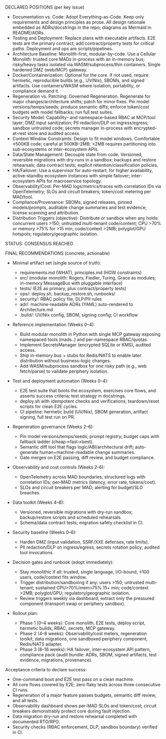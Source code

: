 DECLARED POSITIONS (per key issue)

- Documentation vs. Code: Adopt Everything-as-Code. Keep only requirements and design principles as prose. All design rationale embedded as ADRs/docstrings in the repo; diagrams as Mermaid in README/ADRs.
- Testing and Deployment: Replace plans with executable artifacts. E2E tests are the primary contract; add contract/property tests for critical paths. Deployment and ops are scripts/pipelines.
- Architecture Baseline: Monolith-first, modular-by-code. Use a Cellular Monolith: trusted core MADs in-process with an in-memory bus; risky/heavy tasks isolated via WASM/subprocess/thin containers. Single hardened DMZ (web/MCP) gateway.
- Docker/Containerization: Optional for the core. If not used, require hermetic, reproducible builds (e.g., UV/Nix), SBOMs, and signed artifacts. Use containers/WASM where isolation, portability, or compliance demand it.
- Regeneration vs. Patching: Governed Regeneration. Regenerate for major changes/architecture shifts; patch for minor fixes. Pin model versions/temps/seeds; produce semantic diffs; enforce token/cost budgets with model fallbacks; run full test suites.
- Security Model: Capability- and namespace-based RBAC at MCP/tool layer; DMZ input sanitization; PII redaction/DLP on ingress/egress; sandbox untrusted code; secrets manager in-process with encrypted-at-rest store and audited access.
- Context Window Constraints: Design to fit model windows. Comfortable ≤500KB code; careful at 500KB–2MB; >2MB requires partitioning into sub-ecosystems or inter-ecosystem APIs.
- Data/State Management: Decouple state from code. Versioned, reversible migrations with dry-runs in a sandbox; backups and restore rehearsals; data contract tests; explicit retention/classification policies.
- HA/Failover: Use a supervisor for auto-restart; for higher availability, active-standby ecosystem instances with simple failover; inter-ecosystem APIs for macroservice topology.
- Observability/Cost: Per-MAD logs/metrics/traces with correlation IDs via OpenTelemetry; SLOs and circuit breakers; token/cost metering per MAD/tool.
- Compliance/Provenance: SBOMs, signed releases, pinned models/prompts, auditable change summaries and test evidence; license scanning and attribution.
- Distribution Triggers (objective): Distribute or sandbox when any holds: concurrent users >150; untrusted multi-tenant code/content; CPU >70% or memory >75% for >15 min; code/context >2MB; polyglot/GPU hotspots; regulatory/geographic isolation.

STATUS: CONSENSUS REACHED

FINAL RECOMMENDATIONS (concrete, actionable)

- Minimal artifact set (single source of truth):
  - requirements.md (WHAT), principles.md (HOW constraints)
  - src/ (modular monolith: Rogers, Fiedler, Turing, Grace as modules; in-memory MessageBus with pluggable interface)
  - tests/ (E2E as primary, plus contract/property tests)
  - ops/: deploy.sh, backup_restore.sh, runbooks/
  - security/: RBAC policy file, DLP/PII rules
  - adr/: machine-readable ADRs (YAML) auto-rendered to Architecture.md
  - .build/: UV/Nix config, SBOM, signing config; CI workflow

- Reference implementation (Weeks 0–4):
  - Build modular monolith in Python with single MCP gateway exposing namespaced tools (mads.<name>.<tool>) and per-namespace RBAC/quotas.
  - Implement SecretsManager (encrypted SQLite or KMS), audited access.
  - Ship in-memory bus + stubs for Redis/NATS to enable later distribution without business-logic changes.
  - Add WASM/subprocess sandbox for one risky path (e.g., web fetch/parse) to validate periphery isolation.

- Test and deployment automation (Weeks 0–4):
  - E2E test suite that boots the ecosystem, exercises core flows, and asserts success criteria; test strategy in docstrings.
  - deploy.sh with idempotent checks and verifications; teardown/reset scripts for clean E2E cycles.
  - CI pipeline: hermetic build (UV/Nix), SBOM generation, artifact signing, full test run on PR.

- Regeneration governance (Weeks 2–6):
  - Pin model versions/temps/seeds; prompt registry; budget caps with fallback ladder (cheap→fast→best).
  - Semantic diff tool that flags logic/ABI/architectural drift; auto-generate human+machine-readable change summaries.
  - Gate merges on E2E passing, diff review, and budget compliance.

- Observability and cost controls (Weeks 2–6):
  - OpenTelemetry across MAD boundaries; structured logs with correlation IDs; per-MAD metrics (latency, error rate, tokens/cost).
  - SLOs and circuit breakers per MAD; alerting for budget/SLO breaches.

- Data toolkit (Weeks 4–8):
  - Versioned, reversible migrations with dry-run sandbox; backup/restore scripts and scheduled rehearsals.
  - Schema/data contract tests; migration safety checklist in CI.

- Security baseline (Weeks 0–6):
  - Harden DMZ (input validation, SSRF/XXE defenses, rate limits).
  - PII redaction/DLP on ingress/egress; secrets rotation policy; audited tool invocations.

- Decision gates and runbook (adopt immediately):
  - Stay monolithic if all: trusted, single language, I/O-bound, ≤100 users, code/context fits window.
  - Trigger distribution/sandboxing if any: users >150; untrusted multi-tenant; sustained CPU>70%/mem>75% 15+ min; code/context >2MB; polyglot/GPU; regulatory/geographic isolation.
  - Review triggers weekly via dashboard; extract only the pressured component (transport swap or periphery sandbox).

- Rollout plan:
  - Phase 1 (0–4 weeks): Core monolith, E2E tests, deploy script, hermetic builds, RBAC, secrets, MCP gateway.
  - Phase 2 (4–8 weeks): Observability/cost meters, regeneration toolkit, data migrations, one sandboxed periphery component, Redis/NATS adapter.
  - Phase 3 (8–16 weeks): HA failover, inter-ecosystem API pattern, compliance pack (audit bundle: ADRs, SBOM, signed artifacts, test evidence, migrations, provenance).

Acceptance criteria to declare success:
- One-command boot and E2E test pass on a clean machine.
- All core flows covered by E2E; zero flaky tests across three consecutive CI runs.
- Regeneration of a major feature passes budgets, semantic diff review, and all tests.
- Observability dashboard shows per-MAD SLOs and token/cost; circuit breakers demonstrably protect core during fault injection.
- Data migration dry-run and restore rehearsal completed with documented RTO/RPO.
- Security checks (RBAC enforcement, DLP, sandbox boundary) verified in CI.